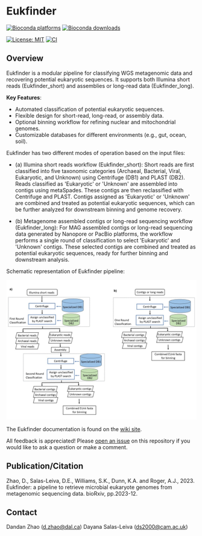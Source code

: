 # Eukfinder

[![Bioconda platforms](https://img.shields.io/conda/pn/bioconda/eukfinder?style=flag)](https://anaconda.org/bioconda/eukfinder)
[![Bioconda downloads](https://img.shields.io/conda/dn/bioconda/eukfinder.svg?style=flag&label=Bioconda%20install)](https://anaconda.org/bioconda/eukfinder)

[![License: MIT](https://img.shields.io/badge/License-MIT-yellow.svg)](https://github.com/RogerLab/Eukfinder/blob/main/LICENSE.txt)
[![CI](https://github.com/RogerLab/Eukfinder/workflows/Build/badge.svg)](https://github.com/RogerLab/Eukfinder/actions)



## Overview

Eukfinder is a modular pipeline for classifying WGS metagenomic data and recovering potential eukaryotic sequences. It supports both Illumina short reads (Eukfinder_short) and assemblies or long-read data (Eukfinder_long).

**Key Features**:
* Automated classification of potential eukaryotic sequences.
* Flexible design for short-read, long-read, or assembly data.
* Optional binning workflow for refining nuclear and mitochondrial genomes.
* Customizable databases for different environments (e.g., gut, ocean, soil).

Eukfinder has two different modes of operation based on the input files:

- (a) Illumina short reads workflow (Eukfinder_short): Short reads are first classified into five taxonomic categories (Archaeal, Bacterial, Viral, Eukaryotic, and Unknown) using Centrifuge (DB1) and PLAST (DB2). Reads classified as 'Eukaryotic' or 'Unknown' are assembled into contigs using metaSpades. These contigs are then reclassified with Centrifuge and PLAST. Contigs assigned as 'Eukaryotic' or 'Unknown' are combined and treated as potential eukaryotic sequences, which can be further analyzed for downstream binning and genome recovery.

- (b) Metagenome assembled contigs or long-read sequencing workflow (Eukfinder_long): For MAG assembled contigs or long-read sequencing data generated by Nanopore or PacBio platforms, the workflow performs a single round of classification to select 'Eukaryotic' and 'Unknown' contigs. These selected contigs are combined and treated as potential eukaryotic sequences, ready for further binning and downstream analysis.

Schematic representation of Eukfinder pipeline:

![Graphical_abstract](https://github.com/RogerLab/Eukfinder/blob/main/Eukfinder_workflow.jpg)

The Eukfinder documentation is found on the [wiki site](https://github.com/RogerLab/Eukfinder/wiki).

All feedback is appreciated! Please [open an issue](https://github.com/RogerLab/Eukfinder/issues) on this repository if you would like to ask a question or make a comment.

<!-- Publication -->
## Publication/Citation

Zhao, D., Salas-Leiva, D.E., Williams, S.K., Dunn, K.A. and Roger, A.J., 2023. Eukfinder: a pipeline to retrieve microbial eukaryote genomes from metagenomic sequencing data. bioRxiv, pp.2023-12.


<!-- CONTACT -->
## Contact

Dandan Zhao (d.zhao@dal.ca)
Dayana Salas-Leiva (ds2000@cam.ac.uk)

